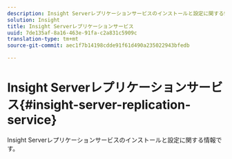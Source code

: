 ```yaml
---
description: Insight Serverレプリケーションサービスのインストールと設定に関する情報です。
solution: Insight
title: Insight Serverレプリケーションサービス
uuid: 7de135af-8a16-463e-91fa-c2a831c5909c
translation-type: tm+mt
source-git-commit: aec1f7b14198cdde91f61d490a235022943bfedb

---
```



# Insight Serverレプリケーションサービス{#insight-server-replication-service}

Insight Serverレプリケーションサービスのインストールと設定に関する情報です。

